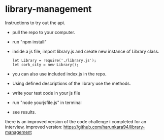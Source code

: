 # library-management

Instructions to try out the api.

* pull the repo to your computer.
* run "npm install"

* inside a js file, import library.js and create new instance of Library class.

      let Library = require('./library.js');
      let cork_city = new Library();
      
* you can also use included index.js in the repo.
* Using defined descriptions of the library use the methods. 
* write your test code in your js file
* run "node yourjsfile.js" in terminal
* see results.

there is an improved version of the code challenge i completed for an interview, improved version: https://github.com/harunkara94/library-management
